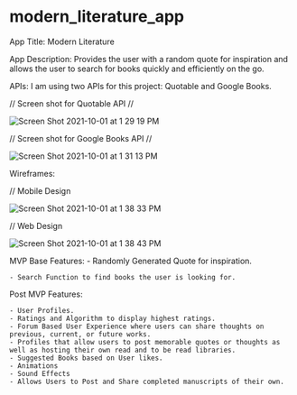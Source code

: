# modern_literature_app
App Title: Modern Literature

App Description: Provides the user with a random quote for inspiration and allows the user to search for books quickly and efficiently on the go. 

APIs: I am using two APIs for this project: Quotable and Google Books. 




// Screen shot for Quotable API //

![Screen Shot 2021-10-01 at 1 29 19 PM](https://user-images.githubusercontent.com/91752553/135662655-8de2b2b4-7966-49bd-ae75-397fed47562b.png)

// Screen shot for Google Books API //

![Screen Shot 2021-10-01 at 1 31 13 PM](https://user-images.githubusercontent.com/91752553/135662834-c5f16900-ac17-4417-bb9f-3024457f772d.png)


Wireframes: 

// Mobile Design

![Screen Shot 2021-10-01 at 1 38 33 PM](https://user-images.githubusercontent.com/91752553/135663735-96bbee26-63dd-4bb9-90b0-49effd8c30bf.png)

// Web Design

![Screen Shot 2021-10-01 at 1 38 43 PM](https://user-images.githubusercontent.com/91752553/135663774-da5184d1-efdf-4d70-92b4-5c12861b2ac7.png)


MVP Base Features: 
    - Randomly Generated Quote for inspiration. 
    
    - Search Function to find books the user is looking for. 
    
Post MVP Features: 

    - User Profiles. 
    - Ratings and Algorithm to display highest ratings. 
    - Forum Based User Experience where users can share thoughts on previous, current, or future works. 
    - Profiles that allow users to post memorable quotes or thoughts as well as hosting their own read and to be read libraries. 
    - Suggested Books based on User likes. 
    - Animations 
    - Sound Effects 
    - Allows Users to Post and Share completed manuscripts of their own.
